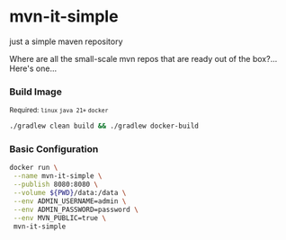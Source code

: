# mvn-it-simple
just a simple maven repository

Where are all the small-scale mvn repos that are ready out of the box?... Here's one...

### Build Image
<sub>Required: `linux` `java 21+` `docker`</sub>
```bash
./gradlew clean build && ./gradlew docker-build
```


### Basic Configuration

```bash
docker run \
 --name mvn-it-simple \
 --publish 8080:8080 \
 --volume ${PWD}/data:/data \
 --env ADMIN_USERNAME=admin \
 --env ADMIN_PASSWORD=password \
 --env MVN_PUBLIC=true \
 mvn-it-simple
```